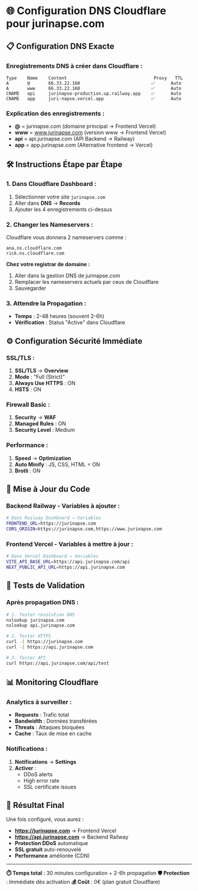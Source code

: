 # 🌐 Configuration DNS Cloudflare pour jurinapse.com

## 📋 Configuration DNS Exacte

### Enregistrements DNS à créer dans Cloudflare :

```dns
Type    Name    Content                                 Proxy   TTL
A       @       66.33.22.160                           ✅      Auto
A       www     66.33.22.160                           ✅      Auto
CNAME   api     jurinapse-production.up.railway.app    ✅      Auto
CNAME   app     juri-napse.vercel.app                  ✅      Auto
```

### Explication des enregistrements :
- **@** = jurinapse.com (domaine principal → Frontend Vercel)
- **www** = www.jurinapse.com (version www → Frontend Vercel)
- **api** = api.jurinapse.com (API Backend → Railway)
- **app** = app.jurinapse.com (Alternative frontend → Vercel)

## 🛠️ Instructions Étape par Étape

### 1. Dans Cloudflare Dashboard :
1. Sélectionner votre site `jurinapse.com`
2. Aller dans **DNS** → **Records**
3. Ajouter les 4 enregistrements ci-dessus

### 2. Changer les Nameservers :
Cloudflare vous donnera 2 nameservers comme :
```
ana.ns.cloudflare.com
rick.ns.cloudflare.com
```

**Chez votre registrar de domaine :**
1. Aller dans la gestion DNS de jurinapse.com
2. Remplacer les nameservers actuels par ceux de Cloudflare
3. Sauvegarder

### 3. Attendre la Propagation :
- **Temps** : 2-48 heures (souvent 2-6h)
- **Vérification** : Status "Active" dans Cloudflare

## ⚙️ Configuration Sécurité Immédiate

### SSL/TLS :
1. **SSL/TLS** → **Overview**
2. **Mode** : "Full (Strict)"
3. **Always Use HTTPS** : ON
4. **HSTS** : ON

### Firewall Basic :
1. **Security** → **WAF**
2. **Managed Rules** : ON
3. **Security Level** : Medium

### Performance :
1. **Speed** → **Optimization**
2. **Auto Minify** : JS, CSS, HTML = ON
3. **Brotli** : ON

## 🔄 Mise à Jour du Code

### Backend Railway - Variables à ajouter :
```bash
# Dans Railway Dashboard → Variables
FRONTEND_URL=https://jurinapse.com
CORS_ORIGIN=https://jurinapse.com,https://www.jurinapse.com
```

### Frontend Vercel - Variables à mettre à jour :
```bash
# Dans Vercel Dashboard → Variables
VITE_API_BASE_URL=https://api.jurinapse.com/api
NEXT_PUBLIC_API_URL=https://api.jurinapse.com
```

## 🧪 Tests de Validation

### Après propagation DNS :
```bash
# 1. Tester résolution DNS
nslookup jurinapse.com
nslookup api.jurinapse.com

# 2. Tester HTTPS
curl -I https://jurinapse.com
curl -I https://api.jurinapse.com

# 3. Tester API
curl https://api.jurinapse.com/api/test
```

## 📊 Monitoring Cloudflare

### Analytics à surveiller :
- **Requests** : Trafic total
- **Bandwidth** : Données transférées  
- **Threats** : Attaques bloquées
- **Cache** : Taux de mise en cache

### Notifications :
1. **Notifications** → **Settings**
2. **Activer** :
   - DDoS alerts
   - High error rate
   - SSL certificate issues

## 🎯 Résultat Final

Une fois configuré, vous aurez :
- **https://jurinapse.com** → Frontend Vercel
- **https://api.jurinapse.com** → Backend Railway
- **Protection DDoS** automatique
- **SSL gratuit** auto-renouvelé
- **Performance** améliorée (CDN)

---

**⏱️ Temps total** : 30 minutes configuration + 2-6h propagation
**🛡️ Protection** : Immédiate dès activation
**💰 Coût** : 0€ (plan gratuit Cloudflare)
